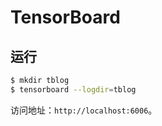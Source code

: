 # TensorBoard

## 运行

```sh
$ mkdir tblog
$ tensorboard --logdir=tblog
```

访问地址：`http://localhost:6006`。